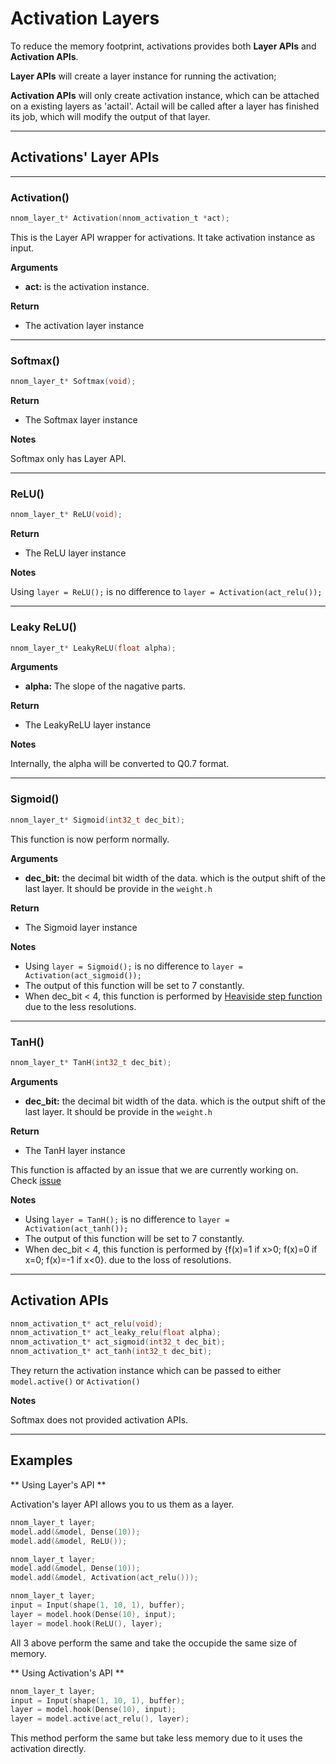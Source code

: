 
# Activation Layers

To reduce the memory footprint, activations provides both **Layer APIs** and **Activation APIs**. 

**Layer APIs** will create a layer instance for running the activation; 

**Activation APIs** will only create activation instance, which can be attached on a existing layers as 'actail'. 
Actail will be called after a layer has finished its job, which will modify the output of that layer. 


---

## Activations' Layer APIs

---

### Activation() 

~~~C
nnom_layer_t* Activation(nnom_activation_t *act);	
~~~	

This is the Layer API wrapper for activations. It take activation instance as input.  

**Arguments**

- **act:** is the activation instance.

**Return**

- The activation layer instance

---

### Softmax() 

~~~C
nnom_layer_t* Softmax(void);
~~~

**Return**

- The Softmax layer instance

**Notes**

Softmax only has Layer API.


---

### ReLU() 

~~~C
nnom_layer_t* ReLU(void);
~~~

**Return**

- The ReLU layer instance

**Notes**

Using `layer = ReLU();` is no difference to `layer = Activation(act_relu());`


---

### Leaky ReLU() 

~~~C
nnom_layer_t* LeakyReLU(float alpha);
~~~

**Arguments**

- **alpha:** The slope of the nagative parts. 

**Return**

- The LeakyReLU layer instance

**Notes**

Internally, the alpha will be converted to Q0.7 format. 

---

### Sigmoid() 

~~~C
nnom_layer_t* Sigmoid(int32_t dec_bit);
~~~

This function is now perform normally. 


**Arguments**

- **dec_bit:** the decimal bit width of the data. which is the output shift of the last layer. It should be provide in the `weight.h`

**Return**

- The Sigmoid layer instance

**Notes**

- Using `layer = Sigmoid();` is no difference to `layer = Activation(act_sigmoid());`
- The output of this function will be set to 7 constantly. 
- When dec_bit < 4, this function is performed by [Heaviside step function](https://en.wikipedia.org/wiki/Heaviside_step_function) 
due to the less resolutions. 

---

### TanH() 

~~~C
nnom_layer_t* TanH(int32_t dec_bit);
~~~

**Arguments**

- **dec_bit:** the decimal bit width of the data. which is the output shift of the last layer. It should be provide in the `weight.h`

**Return**

- The TanH layer instance

This function is affacted by an issue that we are currently working on. Check [issue](https://github.com/majianjia/nnom/issues/13)

**Notes**

- Using `layer = TanH();` is no difference to `layer = Activation(act_tanh());`
- The output of this function will be set to 7 constantly. 
- When dec_bit < 4, this function is performed by {f(x)=1 if x>0;  f(x)=0 if x=0;  f(x)=-1 if x<0}. due to the loss of resolutions.


---

## Activation APIs

~~~C
nnom_activation_t* act_relu(void);
nnom_activation_t* act_leaky_relu(float alpha);
nnom_activation_t* act_sigmoid(int32_t dec_bit);
nnom_activation_t* act_tanh(int32_t dec_bit);
~~~

They return the activation instance which can be passed to either `model.active()` or `Activation()`

**Notes**

Softmax does not provided activation APIs. 

---

## Examples

** Using Layer's API **

Activation's layer API allows you to us them as a layer.
~~~C
nnom_layer_t layer;
model.add(&model, Dense(10));
model.add(&model, ReLU());
~~~

~~~C
nnom_layer_t layer;
model.add(&model, Dense(10));
model.add(&model, Activation(act_relu()));
~~~

~~~C
nnom_layer_t layer;
input = Input(shape(1, 10, 1), buffer);
layer = model.hook(Dense(10), input);
layer = model.hook(ReLU(), layer);
~~~

All 3 above perform the same and take the occupide the same size of memory.

** Using Activation's API **

~~~C
nnom_layer_t layer;
input = Input(shape(1, 10, 1), buffer);
layer = model.hook(Dense(10), input);
layer = model.active(act_relu(), layer);
~~~

This method perform the same but take less memory due to it uses the activation directly.
































